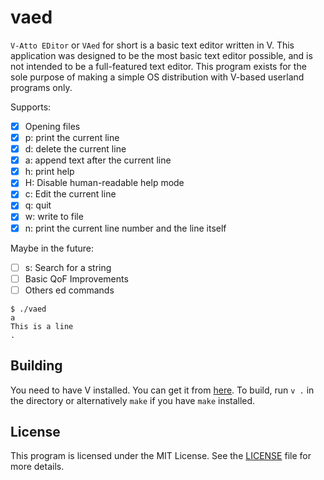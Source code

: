 # vaed
`V-Atto EDitor` or `VAed` for short is a basic text editor written in V.
This application was designed to be the most basic text editor possible,
and is not intended to be a full-featured text editor. This program exists for
the sole purpose of making a simple OS distribution with V-based userland
programs only.

Supports:
- [X] Opening files
- [X] p: print the current line
- [X] d: delete the current line
- [X] a: append text after the current line
- [X] h: print help
- [X] H: Disable human-readable help mode
- [X] c: Edit the current line
- [X] q: quit
- [X] w: write to file
- [X] n: print the current line number and the line itself

Maybe in the future:
- [ ] s: Search for a string
- [ ] Basic QoF Improvements
- [ ] Others ed commands

```
$ ./vaed
a
This is a line
.

```

## Building

You need to have V installed. You can get it from [here](vlang.io).
To build, run `v .` in the directory or alternatively `make` if you have `make`
installed.

## License
This program is licensed under the MIT License. See the [LICENSE](LICENSE) file
for more details.
